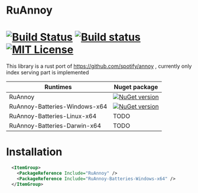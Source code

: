 # RuAnnoy

[![Build Status](https://img.shields.io/travis/hanabi1224/RuAnnoy.svg)](https://travis-ci.org/hanabi1224/RuAnnoy)
[![Build status](https://img.shields.io/appveyor/ci/hanabi1224/RuAnnoy.svg)](https://ci.appveyor.com/project/hanabi1224/RuAnnoy)
[![MIT License](https://img.shields.io/github/license/hanabi1224/RuAnnoy.svg)](https://github.com/hanabi1224/RuAnnoy/blob/master/LICENSE)
========

This library is a rust port of https://github.com/spotify/annoy , currently only index serving part is implemented

| Runtimes         | Nuget package |
| ---------------  | ------------- |
| RuAnnoy  | [![NuGet version](https://buildstats.info/nuget/RuAnnoy)](https://www.nuget.org/packages/RuAnnoy)  |
| RuAnnoy-Batteries-Windows-x64  | [![NuGet version](https://buildstats.info/nuget/RuAnnoy-Batteries-Windows-x64)](https://www.nuget.org/packages/RuAnnoy-Batteries-Windows-x64)  |
| RuAnnoy-Batteries-Linux-x64        | TODO  |
| RuAnnoy-Batteries-Darwin-x64        | TODO  |

# Installation
```xml
  <ItemGroup>
    <PackageReference Include="RuAnnoy" />
    <PackageReference Include="RuAnnoy-Batteries-Windows-x64" />
  </ItemGroup>
```
